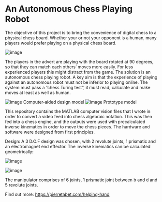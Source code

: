# An Autonomous Chess Playing Robot
The objective of this project is to bring the convenience of digital chess to a physical chess board. Whether your or not your opponent is a human, many players would prefer playing on a physical chess board.

![image](https://user-images.githubusercontent.com/60051148/124351373-7cfe0680-dc02-11eb-969f-93b719262e02.png)

The players in the advert are playing with the board rotated at 90 degrees, so that they can match each others’ moves more easily. For less experienced players this might distract from the game. The solution is an autonomous chess playing robot. A key aim is that the experience of playing against an autonomous robot must not be inferior to playing online. The system must pass a ”chess Turing test”, it must read, calculate and make moves at least as well as human.

![image](https://user-images.githubusercontent.com/60051148/124351174-7a4ee180-dc01-11eb-8baf-f94b6d7a1248.png)
                    Computer-aided design model
![image](https://user-images.githubusercontent.com/60051148/124351189-8f2b7500-dc01-11eb-9bbc-afd59376e067.png)
                    Prototype model

This repository contains the MATLAB computer vision files that I wrote in order to convert a video feed into chess algebraic notation. This was then fed into a chess engine, and the outputs were used with precalculated inverse kinematics in order to move the chess pieces. The hardware and software were designed from first principles.

Design:
A 3 D.O.F design was chosen, with 2 revolute joints, 1 prismatic and an electromagnet end effector. The inverse kinematics can be calculated geometrically:

![image](https://user-images.githubusercontent.com/60051148/124351591-edf1ee00-dc03-11eb-9abe-d15c69aeea0e.png)

![image](https://user-images.githubusercontent.com/60051148/124351586-e7637680-dc03-11eb-90eb-d33c7d963238.png)

The manipulator comprises of 6 joints, 1 prismatic joint between b and d and 5 revolute joints.

Find out more: https://pierretabet.com/helping-hand
